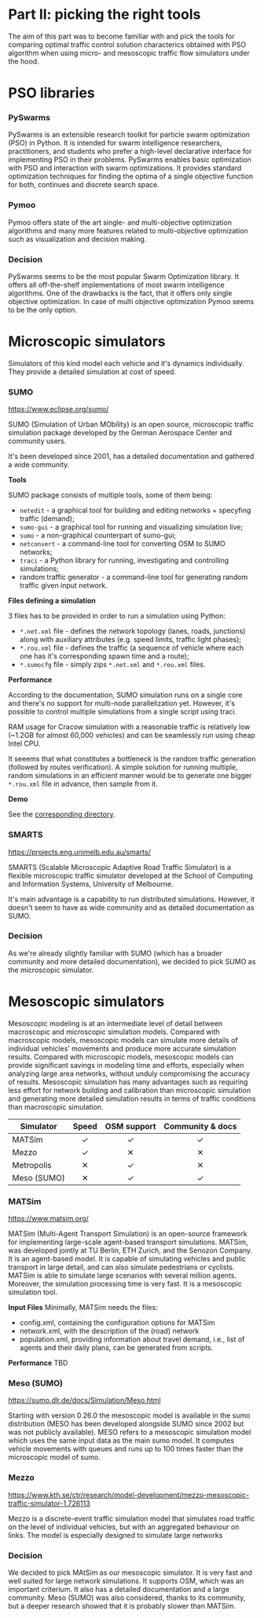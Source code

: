 # Part II: picking the right tools

The aim of this part was to become familiar with and pick the tools for comparing
optimal traffic control solution characterics obtained with PSO algorithm
when using micro- and mesoscopic traffic flow simulators under the hood.

# PSO libraries

### PySwarms
PySwarms is an extensible research toolkit for particle swarm optimization (PSO) in Python.
It is intended for swarm intelligence researchers, practitioners, and students who prefer a high-level declarative interface for implementing PSO in their problems.
PySwarms enables basic optimization with PSO and interaction with swarm optimizations.
It provides standard optimization techniques for finding the optima of a single objective function for both, continues and discrete search space.

### Pymoo
Pymoo offers state of the art single- and multi-objective optimization algorithms and many more features related to multi-objective optimization such as visualization and decision making.

### Decision
PySwarms seems to be the most popular Swarm Optimization library. It offers all off-the-shelf implementations of most swarm intelligence algorithms.
One of the drawbacks is the fact, that it offers only single objective optimization. In case of multi objective optimization Pymoo seems to be the only option.

# Microscopic simulators
Simulators of this kind model each vehicle and it's dynamics individually. 
They provide a detailed simulation at cost of speed. 

### SUMO
https://www.eclipse.org/sumo/

SUMO (Simulation of Urban MObility) is an open source, microscopic traffic simulation package 
developed by the German Aerospace Center and community users.

It's been developed since 2001, has a detailed documentation and gathered 
a wide community.

**Tools**

SUMO package consists of multiple tools, some of them being:

* `netedit` - a graphical tool for building and editing networks + specyfing
traffic (demand);
* `sumo-gui` - a graphical tool for running and visualizing simulation live;
* `sumo` - a non-graphical counterpart of sumo-gui;
* `netconvert` - a command-line tool for converting OSM to SUMO networks; 
* `traci` - a Python library for running, investigating and controlling
simulations;
* random traffic generator - a command-line tool for generating random traffic
given input network.

**Files defining a simulation**

3 files has to be provided in order to run a simulation using Python:

* `*.net.xml` file - defines the network topology (lanes, roads, junctions) along with
auxiliary attributes (e.g. speed limits, traffic light phases);
* `*.rou.xml` file - defines the traffic (a sequence of vehicle where each one
has it's corresponding spawn time and a route);
* `*.sumocfg` file - simply zips `*.net.xml` and `*.rou.xml` files.

**Performance**

According to the documentation, SUMO simulation runs on a single core and there's
no support for multi-node parallelization yet. However, it's possible to control
multiple simulations from a single script using traci.

RAM usage for Cracow simulation with a reasonable traffic is relatively low 
(~1.2GB for almost 60,000 vehicles) and can be seamlessly run using cheap Intel CPU.

It seeems that what constitutes a bottleneck is the random traffic generation 
(followed by routes verification). A simple solution for running multiple, random
simulations in an efficient manner would be to generate one bigger `*.rou.xml` file
in advance, then sample from it.

**Demo**

See the [corresponding directory](../demos/sumo/).

### SMARTS
https://projects.eng.unimelb.edu.au/smarts/

SMARTS (Scalable Microscopic Adaptive Road Traffic Simulator) is a flexible microscopic traffic simulator developed at the School of Computing and Information Systems, University of Melbourne.

It's main advantage is a capability to run distributed simulations. However,
it doesn't seem to have as wide community and as detailed documentation as SUMO.

### Decision
As we're already slightly familiar with SUMO (which has a broader community and
more detailed documentation), we decided to pick SUMO as the microscopic simulator.

# Mesoscopic simulators
Mesoscopic modeling is at an intermediate level of detail between macroscopic and microscopic simulation models.
Compared with macroscopic models, mesoscopic models can simulate more details of individual vehicles’ movements
and produce more accurate simulation results. Compared with microscopic models, mesoscopic models can provide
significant savings in modeling time and efforts, especially when analyzing large area networks, without unduly
compromising the accuracy of results.
Mesoscopic simulation has many advantages such as requiring less effort for network building and calibration than microscopic
simulation and generating more detailed simulation results in terms of traffic conditions than macroscopic simulation.

| **Simulator** | **Speed** | **OSM support** | **Community & docs** |
|---------------|:---------:|:---------------:|:--------------------:|
| MATSim        |     ✓     |        ✓        |           ✓          |
| Mezzo         |     ✓     |        ✕        |           ✕          |
| Metropolis    |     ✕     |        ✓        |           ✕          |
| Meso (SUMO)   |     ✕     |        ✓        |           ✓          |

### MATSim
https://www.matsim.org/

MATSim (Multi-Agent Transport Simulation) is an open-source framework for implementing large-scale agent-based transport simulations.
MATSim, was developed jointly at TU Berlin, ETH Zurich, and the Senozon Company. It is an agent-based model.
It is capable of simulating vehicles and public transport in large detail, and can also simulate pedestrians or cyclists.
MATSim is able to simulate large scenarios with several million agents. Moreover, the simulation processing time is very fast.
It is a mesoscopic simulation tool.

**Input Files**
Minimally, MATSim needs the files:
* config.xml, containing the configuration options for MATSim
* network.xml, with the description of the (road) network
* population.xml, providing information about travel demand, i.e., list of agents and their daily plans, can be generated from scripts.

**Performance**
TBD

### Meso (SUMO)
https://sumo.dlr.de/docs/Simulation/Meso.html

Starting with version 0.26.0 the mesoscopic model is available in the sumo distribution (MESO has been developed alongside SUMO since 2002 but was not publicly available). MESO refers to a mesoscopic simulation model which uses the same input data as the main sumo model. It computes vehicle movements with queues and runs up to 100 times faster than the microscopic model of sumo.

### Mezzo
https://www.kth.se/ctr/research/model-development/mezzo-mesoscopic-traffic-simulator-1.726113

Mezzo is a discrete-event traffic simulation model that simulates road traffic on the level of individual vehicles, but with an aggregated behaviour on links. The model is especially designed to simulate large networks


### Decision
We decided to pick MAtSim as our mesoscopic simulator. It is very fast and well suited for large network simulations.
It supports OSM, which was an important criterium. It also has a detailed documentation and a large community.
Meso (SUMO) was also considered, thanks to its community, but a deeper research showed that it is probably
slower than MATSim.
